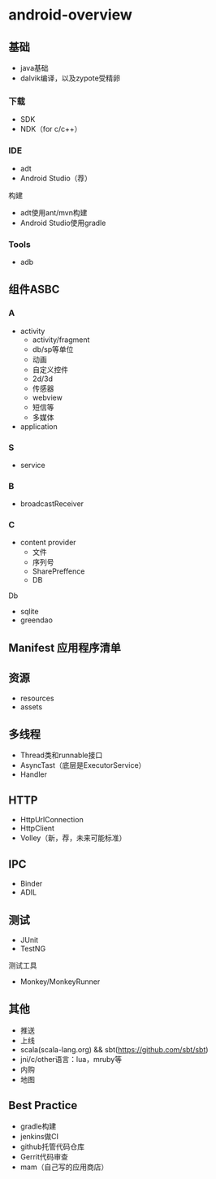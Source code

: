 # android-overview

## 基础

- java基础
- dalvik编译，以及zypote受精卵

### 下载

- SDK
- NDK（for c/c++）

### IDE

- adt
- Android Studio（荐）

构建

- adt使用ant/mvn构建
- Android Studio使用gradle

### Tools

- adb

## 组件ASBC

### A

- activity
	- activity/fragment
	- db/sp等单位
	- 动画
	- 自定义控件
	- 2d/3d
	- 传感器
	- webview
	- 短信等
	- 多媒体
- application

### S

- service

### B

- broadcastReceiver

### C

- content provider
	- 文件
	- 序列号
	- SharePreffence
	- DB
	
	
Db

- sqlite
- greendao



## Manifest 应用程序清单

## 资源

- resources
- assets

## 多线程

- Thread类和runnable接口
- AsyncTast（底层是ExecutorService）
- Handler

## HTTP

- HttpUrlConnection
- HttpClient
- Volley（新，荐，未来可能标准）

## IPC

- Binder
- ADIL

## 测试

- JUnit
- TestNG

测试工具

- Monkey/MonkeyRunner

## 其他

- 推送
- 上线
- scala(scala-lang.org) && sbt(https://github.com/sbt/sbt)
- jni/c/other语言：lua，mruby等
- 内购
- 地图


## Best Practice

- gradle构建
- jenkins做CI
- github托管代码仓库
- Gerrit代码审查
- mam（自己写的应用商店）

